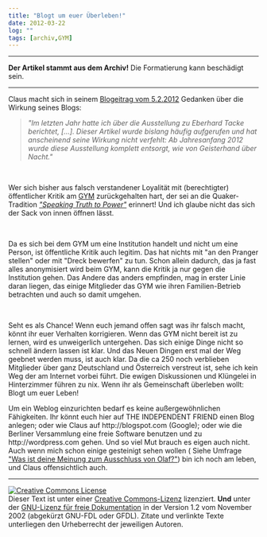 ```yaml
---
title: "Blogt um euer Überleben!"
date: 2012-03-22
log: ""
tags: [archiv,GYM]
---
```

<hr><b>Der Artikel stammt aus dem Archiv!</b> Die Formatierung kann beschädigt sein.<hr>
<p>Claus macht sich in seinem <a href="http://quaekernachrichten.blogspot.com/2012/02/eberhard-tacke-geht-charlotte-pauly.html">Blogeitrag vom 5.2.2012</a> Gedanken &uuml;ber die Wirkung seines Blogs:</p>
<blockquote> <i>&quot;Im letzten Jahr hatte ich &uuml;ber die Ausstellung zu Eberhard Tacke berichtet,  [...]. Dieser Artikel wurde bislang h&auml;ufig aufgerufen und hat anscheinend seine Wirkung nicht verfehlt: Ab Jahresanfang 2012 wurde diese Ausstellung komplett entsorgt, wie von Geisterhand &uuml;ber Nacht.&quot;</i>  </blockquote>
<p>&nbsp;</p>
<p>Wer sich bisher aus falsch verstandener Loyalit&auml;t mit (berechtigter) &ouml;ffentlicher Kritik am <a href="http://de.wikipedia.org/wiki/Glossar_Qu%C3%A4kertum#GYM">GYM</a> zur&uuml;ckgehalten hart, der sei an die Quaker-Tradition <i><a href="http://de.wikipedia.org/wiki/Glossar_Qu&auml;kertum#Speaking_Truth_to_Power">&quot;Speaking Truth to Power&quot;</a></i> erinnert! Und ich glaube nicht das sich der Sack von innen &ouml;ffnen l&auml;sst. </p>
<!--break-->
<p>&nbsp;</p>
<p>Da es sich bei dem GYM um eine Institution handelt und nicht um eine Person, ist &ouml;ffentliche Kritik auch legitim. Das hat nichts mit &quot;an den Pranger stellen&quot; oder mit &quot;Dreck bewerfen&quot; zu tun. Schon allein dadurch, das ja fast alles anonymisiert wird beim GYM, kann die Kritik ja nur gegen die Institution gehen. Das Andere das anders empfinden, mag in erster Linie daran liegen, das einige Mitglieder das GYM wie ihren Familien-Betrieb betrachten und auch so damit umgehen.</p>
<p>&nbsp;</p>
<p>Seht es als Chance! Wenn euch jemand offen sagt was ihr falsch macht, k&ouml;nnt ihr euer Verhalten korrigieren. Wenn das GYM nicht bereit ist zu lernen, wird es unweigerlich untergehen. Das sich einige Dinge nicht so schnell &auml;ndern lassen ist klar. Und das Neuen Dingen erst mal der Weg geebnet werden muss, ist auch klar. Da die ca 250 noch verblieben Mitglieder &uuml;ber ganz Deutschland und &Ouml;sterreich verstreut ist, sehe ich kein Weg der am Internet vorbei f&uuml;hrt. Die ewigen Diskussionen und Kl&uuml;ngelei in Hinterzimmer f&uuml;hren zu nix. Wenn ihr als Gemeinschaft &uuml;berleben wollt: Blogt um euer Leben!</p>
<p>Um ein Weblog einzurichten bedarf es keine au&szlig;ergew&ouml;hnlichen F&auml;higkeiten. Ihr k&ouml;nnt euch hier auf THE INDEPENDENT FRIEND einen Blog anlegen; oder wie Claus auf http://blogspot.com (Google); oder wie die Berliner Versammlung eine freie Software benutzen und zu http://wordpress.com gehen. Und so viel Mut brauch es eigen auch nicht. Auch wenn mich schon einige gesteinigt sehen wollen ( Siehe Umfrage <a href="http://www.the-independent-friend.de/?q=node/765/results">&quot;Was ist deine Meinung zum Ausschluss von Olaf?&quot;</a>) bin ich noch am leben, und Claus offensichtlich auch.</p>
<hr />
<p><a rel="license" href="http://creativecommons.org/licenses/by-sa/3.0/de/"><img alt="Creative Commons License" style="border-width: 0pt;" src="http://i.creativecommons.org/l/by-sa/3.0/de/88x31.png" /></a><br />
Dieser <span xmlns:dc="http://purl.org/dc/elements/1.1/" href="http://purl.org/dc/dcmitype/Text" rel="dc:type">Text</span> ist unter einer <a rel="license" href="http://creativecommons.org/licenses/by-sa/3.0/de/">Creative Commons-Lizenz</a> lizenziert. <b>Und</b> unter der <a href="http://de.wikipedia.org/wiki/GFDL">GNU-Lizenz f&uuml;r freie Dokumentation</a> in der Version 1.2 vom November 2002 (abgek&uuml;rzt GNU-FDL oder GFDL). Zitate und verlinkte Texte unterliegen den Urheberrecht der jeweiligen Autoren.</p>
